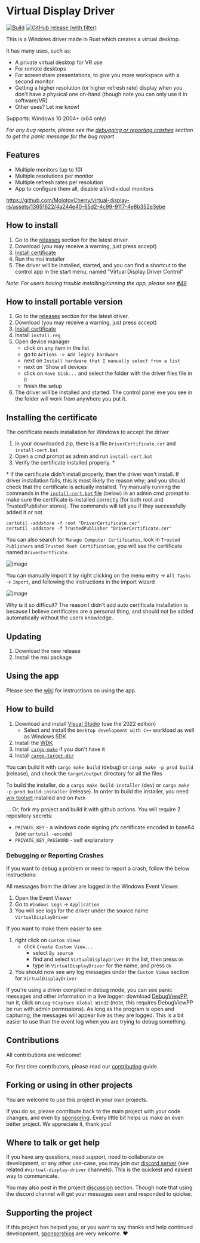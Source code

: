 # Virtual Display Driver

[![Build](https://github.com/MolotovCherry/virtual-display-rs/actions/workflows/build.yml/badge.svg?branch=master&event=push)](https://github.com/MolotovCherry/virtual-display-rs/actions/workflows/build.yml) [![GitHub release (with filter)](https://img.shields.io/github/v/release/MolotovCherry/virtual-display-rs)](https://github.com/MolotovCherry/virtual-display-rs/releases)

This is a Windows driver made in Rust which creates a virtual desktop.

It has many uses, such as:
- A private virtual desktop for VR use
- For remote desktops
- For screenshare presentations, to give you more workspace with a second monitor
- Getting a higher resolution (or higher refresh rate) display when you don't have a physical one on-hand (though note you can only use it in software/VR)
- Other uses? Let me know!

Supports: Windows 10 2004+ (x64 only)

_For any bug reports, please see the [debugging or reporting crashes](#debugging-or-reporting-crashes) section to get the panic message for the bug report_

## Features
- Multiple monitors (up to 10)
- Multiple resolutions per monitor
- Multiple refresh rates per resolution
- App to configure them all, disable all/individual monitors

https://github.com/MolotovCherry/virtual-display-rs/assets/13651622/4a244e40-65d2-4c99-91f7-4e8b352e3ebe

## How to install
1. Go to the [releases](https://github.com/MolotovCherry/virtual-display-rs/releases) section for the latest driver.
2. Download (you may receive a warning, just press accept)
3. [Install certificate](#installing-the-certificate)
4. Run the msi installer
5. The driver will be installed, started, and you can find a shortcut to the control app in the start menu, named "Virtual Display Driver Control"

_Note: For users having trouble installing/running the app, please see [#49](https://github.com/MolotovCherry/virtual-display-rs/issues/49)_

## How to install portable version
1. Go to the [releases](https://github.com/MolotovCherry/virtual-display-rs/releases) section for the latest driver.
2. Download (you may receive a warning, just press accept)
3. [Install certificate](#installing-the-certificate)
4. Install `install.reg`
5. Open device manager
   * click on any item in the list
   * go to `Actions -> Add legacy hardware`
   * next on `Install hardware that I manually select from a list`
   * next on `Show all devices
   * click on `Have Disk...` and select the folder with the driver files file in it
   * finish the setup
7. The driver will be installed and started. The control panel exe you see in the folder will work from anywhere you put it.

## Installing the certificate
The certificate needs installation for Windows to accept the driver
1. In your downloaded zip, there is a file `DriverCertificate.cer` and `install-cert.bat`
2. Open a cmd prompt as admin and run `install-cert.bat`
3. Verify the certificate installed properly. *

\* If the certificate didn't install properly, then the driver won't install. If driver installation fails, this is most likely the reason why; and you should check that the certificate is actually installed. Try manually running the commands in the [`install-cert.bat` file](https://github.com/MolotovCherry/virtual-display-rs/blob/master/installer/install-cert.bat) (below) in an admin cmd prompt to make sure the certificate is installed correctly (for both root and TrustedPublisher stores). The commands will tell you if they successfully added it or not.
```
certutil -addstore -f root "DriverCertificate.cer"
certutil -addstore -f TrustedPublisher "DriverCertificate.cer"
```
You can also search for `Manage Computer Certificates`, look in `Trusted Publishers` and `Trusted Root Certification`, you will see the certificate named `DriverCertficate`.

![image](https://github.com/MolotovCherry/virtual-display-rs/assets/13651622/f63d24dd-a61d-42f4-b491-5123fd480d38)

You can manually import it by right clicking on the menu entry -> `All Tasks` -> `Import`, and following the instructions in the import wizard

![image](https://github.com/MolotovCherry/virtual-display-rs/assets/13651622/3a2f7704-12ae-4d66-963c-68c44c66bde4)

Why is it so difficult? The reason I didn't add auto certificate installation is because I believe certificates are a personal thing, and should not be added automatically without the users knowledge.

## Updating
1. Download the new release
2. Install the msi package

## Using the app
Please see the [wiki](https://github.com/MolotovCherry/virtual-display-rs/wiki/Virtual-Display-Driver-Control) for instructions on using the app.

## How to build
1. Download and install [Visual Studio](https://visualstudio.microsoft.com/downloads/) (use the 2022 edition)
   - Select and install the `Desktop development with C++` workload as well as Windows SDK
2. Install the [WDK](https://learn.microsoft.com/en-us/windows-hardware/drivers/download-the-wdk)
3. Install [`cargo-make`](https://github.com/sagiegurari/cargo-make) if you don't have it
4. Install [`cargo-target-dir`](https://github.com/MolotovCherry/cargo-target-dir)

You can build it with `cargo make build` (debug) or `cargo make -p prod build` (release), and check the `target/output` directory for all the files

To build the installer, do a `cargo make build-installer` (dev) or `cargo make -p prod build-installer` (release). In order to build the installer, you need [wix toolset](https://github.com/wixtoolset/wix3/releases) installed and on `Path`

... Or, fork my project and build it with github actions. You will require 2 repository secrets:
* `PRIVATE_KEY` - a windows code signing pfx certificate encoded in base64 (use `certutil -encode`)
* `PRIVATE_KEY_PASSWORD` - self explanatory

### Debugging or Reporting Crashes
If you want to debug a problem or need to report a crash, follow the below instructions:

All messages from the driver are logged in the Windows Event Viewer.
1. Open the Event Viewer
3. Go to `Windows Logs` -> `Application`
4. You will see logs for the driver under the source name `VirtualDisplayDriver`

If you want to make them easier to see
1. right click on `Custom Views`
   - click `Create Custom View...`
     - select `By source`
     - find and select `VirtualDisplayDriver` in the list, then press `Ok`
     - type in `VirtualDisplayDriver` for the name, and press `Ok`
2. You should now see any log messages under the `Custom Views` section for `VirtualDisplayDriver`

If you're using a driver compiled in debug mode, you can see panic messages and other information in a live logger: download [DebugViewPP](https://github.com/CobaltFusion/DebugViewPP), run it, click on `Log`->`Capture Global Win32` (note, this requires DebugViewPP be run with admin permissions). As long as the program is open and capturing, the messages will appear live as they are logged. This is a bit easier to use than the event log when you are trying to debug something.

## Contributions
All contributions are welcome!

For first time contributors, please read our [contributing](CONTRIBUTING.md) guide.

## Forking or using in other projects
You are welcome to use this project in your own projects.

If you do so, please contribute back to the main project with your code changes, and even by [sponsoring](https://github.com/sponsors/MolotovCherry). Every little bit helps us make an even better project. We appreciate it, thank you!

## Where to talk or get help
If you have any questions, need support, need to collaborate on development, or any other use-case, you may join our [discord server](https://discord.gg/pDDt78wYQy) (see related `#virtual-display-driver` channels). This is the quickest and easiest way to communicate.

You may also post in the project [discussion](https://github.com/MolotovCherry/virtual-display-rs/discussions) section. Though note that using the discord channel will get your messages seen and responded to quicker.

## Supporting the project
If this project has helped you, or you want to say thanks and help continued development, [sponsorships](https://github.com/sponsors/MolotovCherry) are very welcome. ❤️
